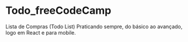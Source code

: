 # Todo_freeCodeCamp
Lista de Compras (Todo List)
Praticando sempre, do básico ao avançado, logo em React e para mobile.

